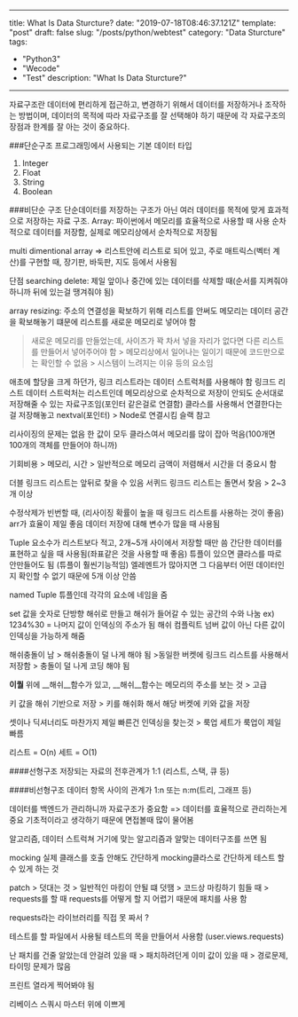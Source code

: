 ---
title: What Is Data Sturcture?
date: "2019-07-18T08:46:37.121Z"
template: "post"
draft: false
slug: "/posts/python/webtest"
category: "Data Sturcture"
tags:
  - "Python3"
  - "Wecode"
  - "Test"
description: "What Is Data Sturcture?"

------

자료구조란 데이터에 편리하게 접근하고, 변경하기 위해서 데이터를 저장하거나 조작하는 방법이며, 데이터의 목적에 따라 자료구조를 잘 선택해야 하기 때문에 각 자료구조의 장점과 한계를 잘 아는 것이 중요하다.  

###단순구조
프로그래밍에서 사용되는 기본 데이터 타입
1. Integer
2. Float
3. String
4. Boolean  

###비단순 구조
단순데이터를 저장하는 구조가 아닌 여러 데이터를 목적에 맞게 효과적으로 저장하는 자료 구조.
Array: 파이썬에서 메모리를 효율적으로 사용할 때 사용
순차적으로 데이터를 저장함, 실제로 메모리상에서 순차적으로 저장됨

multi dimentional array => 
리스트안에 리스트로 되어 있고, 
주로 매트릭스(벡터 계산)를 구현할 때, 장기판, 바둑판, 지도 등에서 사용됨

단점
searching
delete: 제일 앞이나 중간에 있는 데이터를 삭제할 때(순서를 지켜줘야 하니까 뒤에 있는걸 땡겨줘야 됨)

array resizing: 주소의 연결성을 확보하기 위해 리스트를 안써도 메모리는 데이터 공간을 확보해놓기 떄문에 리스트를 새로운 메모리로 넣어야 함
> 새로운 메모리를 만들었는데, 사이즈가 꽉 차서 넣을 자리가 없다면 다른 리스트를 만들어서 넣어주어야 함 > 메모리상에서 일어나는 일이기 때문에 코드만으로는 확인할 수 없음 > 시스템이 느려지는 이유 등의 요소임

애초에 할당을 크게 하던가, 링크 리스트라는 데이터 스트럭처를 사용해야 함
링크드 리스트 데이터 스트럭처는 리스트인데 메모리상으로 순차적으로 저장이 안되도 순서대로 저장해줄 수 있는 자료구조임(포인터 같은걸로 연결함)
클라스를 사용해서 연결한다는 걸 저장해놓고 nextval(포인터) > Node로 연결시킴
슬랙 참고

리사이징의 문제는 없음
한 값이 모두 클라스여서 메모리를 많이 잡아 먹음(100개면 100개의 객체를 만들어야 하니까)

기회비용 > 메모리, 시간 > 일반적으로 메모리 금액이 저렴해서 시간을 더 중요시 함

더블 링크드 리스트는 앞뒤로 찾을 수 있음
서퀴드 링크드 리스트는 돌면서 찾음 > 2~3개 이상

수정삭제가 빈번할 때, (리사이징 확률이 높을 때 링크드 리스트를 사용하는 것이 좋음)
arr가 효율이 제일 좋음
데이터 저장에 대해 변수가 많을 때 사용됨


Tuple
요소수가 리스트보다 적고, 2개~5개 사이에서 저장할 때만 씀
간단한 데이터를 표현하고 싶을 때 사용됨(좌표같은 것을 사용할 때 좋음)
튜플이 있으면 클라스를 따로 안만들어도 됨 (튜플이 훨씬기능적임)
엘레멘트가 많아지면 그 다음부터 어떤 데이터인지 확인할 수 없기 때문에 5개 이상 안씀

named Tuple
튜플인데 각각의 요소에 네임을 줌

set
값을 숫자로 단방향 해쉬로 만들고 해쉬가 들어갈 수 있는 공간의 수와 나눔
ex) 1234%30 = 나머지 값이 인덱싱의 주소가 됨
해쉬 컴플릭트
넘버 값이 아닌 다른 값이 인덱싱을 가능하게 해줌

해쉬충돌이 남 > 해쉬충돌이 덜 나게 해야 됨 >동일한 버켓에 링크드 리스트를 사용해서 저장함 > 충돌이 덜 나게 코딩 해야 됨

__이퀄__ 위에 __해쉬__함수가 있고, __해쉬__함수는 메모리의 주소를 보는 것 > 고급

키 값을 해쉬 기반으로 저장 > 키를 해쉬화 해서 해당 버켓에 키와 값을 저장 

셋이나 딕셔너리도 마찬가지 
제일 빠른건 인덱싱을 찾는것 > 룩업
세트가 룩업이 제일 빠름

리스트 = O(n)
세트 = O(1)

####선형구조
저장되는 자료의 전후관계가 1:1 (리스트, 스택, 큐 등)

####비선형구조
데이터 항목 사이의 관계가 1:n 또는 n:m(트리, 그래프 등)



데이터를 백엔드가 관리하니까 자료구조가 중요함 => 데이터를 효율적으로 관리하는게 중요
기초적이라고 생각하기 때문에 면접볼때 많이 물어봄

알고리즘, 데이터 스트럭쳐 거기에 맞는 알고리즘과 알맞는 데이터구조를 쓰면 됨


mocking
실제 클래스를 호출 안해도 간단하게 mocking클라스로 간단하게 테스트 할 수 있게 하는 것

patch > 덧대는 것 > 일반적인 마킹이 안될 떄 덧땜 > 코드상 마킹하기 힘들 때 > requests를 할 때 requests를 어떻게 할 지 어렵기 때문에 패치를 사용 함

requests라는 라이브러리를 직접 못 짜서 ?

테스트를 할 파일에서 사용될 테스트의 목을 만들어서 사용함 (user.views.requests)

난 패치를 건줄 알았는데 안걸려 있을 때 > 패치하려던게 이미 값이 있을 때 > 경로문제, 타이밍 문제가 많음

프린트 열라게 찍어봐야 됨


리베이스 스쿼시 마스터 위에 이쁘게 